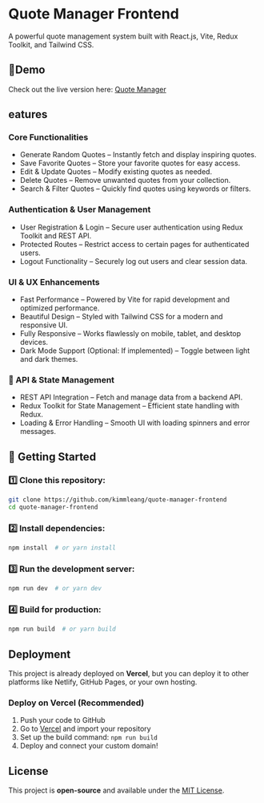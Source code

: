 # Quote Manager Frontend
A powerful quote management system built with React.js, Vite, Redux Toolkit, and Tailwind CSS.

## 🔗Demo
Check out the live version here: [Quote Manager](https://quote-manager-frontend-544n.vercel.app)

## eatures

### Core Functionalities
- Generate Random Quotes – Instantly fetch and display inspiring quotes.
- Save Favorite Quotes – Store your favorite quotes for easy access.
- Edit & Update Quotes – Modify existing quotes as needed.
- Delete Quotes – Remove unwanted quotes from your collection.
- Search & Filter Quotes – Quickly find quotes using keywords or filters.
### Authentication & User Management
- User Registration & Login – Secure user authentication using Redux Toolkit and REST API.
- Protected Routes – Restrict access to certain pages for authenticated users.
- Logout Functionality – Securely log out users and clear session data.
### UI & UX Enhancements
- Fast Performance – Powered by Vite for rapid development and optimized performance.
- Beautiful Design – Styled with Tailwind CSS for a modern and responsive UI.
- Fully Responsive – Works flawlessly on mobile, tablet, and desktop devices.
- Dark Mode Support (Optional: If implemented) – Toggle between light and dark themes.
### 📡 API & State Management
- REST API Integration – Fetch and manage data from a backend API.
- Redux Toolkit for State Management – Efficient state handling with Redux.
- Loading & Error Handling – Smooth UI with loading spinners and error messages.

## 🚀 Getting Started

### 1️⃣ Clone this repository:

```bash
git clone https://github.com/kimmleang/quote-manager-frontend
cd quote-manager-frontend
```

### 2️⃣ Install dependencies:

```bash
npm install  # or yarn install
```

### 3️⃣ Run the development server:

```bash
npm run dev  # or yarn dev
```

### 4️⃣ Build for production:

```bash
npm run build  # or yarn build
```

## Deployment

This project is already deployed on **Vercel**, but you can deploy it to other platforms like Netlify, GitHub Pages, or your own hosting.

### Deploy on Vercel (Recommended)

1. Push your code to GitHub
2. Go to [Vercel](https://vercel.com/) and import your repository
3. Set up the build command: `npm run build`
4. Deploy and connect your custom domain!

## License

This project is **open-source** and available under the [MIT License](LICENSE).

